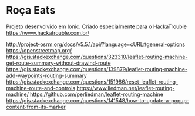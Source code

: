 # Roça Eats
Projeto desenvolvido em Ionic.
Criado especialmente para o HackaTrouble https://www.hackatrouble.com.br/



http://project-osrm.org/docs/v5.5.1/api/?language=cURL#general-options
https://openstreetmap.org/
https://gis.stackexchange.com/questions/323310/leaflet-routing-machine-get-route-summary-without-drawind-route
https://gis.stackexchange.com/questions/139879/leaflet-routing-machine-add-waypoints-routing-summary
https://gis.stackexchange.com/questions/151986/reset-leaflet-routing-machine-route-and-controls
https://www.liedman.net/leaflet-routing-machine/
https://github.com/perliedman/leaflet-routing-machine
https://gis.stackexchange.com/questions/141548/how-to-update-a-popup-content-from-its-marker

